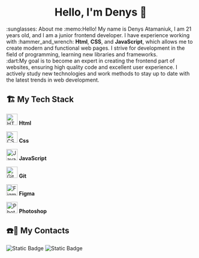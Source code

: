 <h1 align="center"> Hello, I'm Denys 👋 </h1>
:sunglasses: About me
:memo:Hello! My name is Denys Atamaniuk, I am 21 years old, and I am a junior frontend developer. I have experience working with :hammer_and_wrench: <b>Html</b>, <b>CSS</b>, and <b>JavaScript</b>, which allows me to create modern and functional web pages. I strive for development in the field of programming, learning new libraries and frameworks.<br> :dart:My goal is to become an expert in creating the frontend part of websites, ensuring high quality code and excellent user experience. I actively study new technologies and work methods to stay up to date with the latest trends in web development.

## :building_construction: My Tech Stack
<p align="left">
<a href="https://developer.mozilla.org/en-US/docs/Glossary/HTML5" target="_blank" rel="noreferrer"><img src="https://raw.githubusercontent.com/danielcranney/readme-generator/main/public/icons/skills/html5-colored.svg" width="30" height="30" alt="HTML5" /></a> <b>Html</b>
</p>
<p align="left">
<a href="https://www.w3.org/TR/CSS/#css" target="_blank" rel="noreferrer"><img src="https://raw.githubusercontent.com/danielcranney/readme-generator/main/public/icons/skills/css3-colored.svg" width="30" height="30" alt="CSS3" /></a> <b>Css</b>
</p>
<p align="left">
<a href="https://developer.mozilla.org/en-US/docs/Web/JavaScript" target="_blank" rel="noreferrer"><img src="https://raw.githubusercontent.com/danielcranney/readme-generator/main/public/icons/skills/javascript-colored.svg" width="30" height="30" alt="JavaScript" /></a> <b>JavaScript</b>
</p>
<p align="left">
<a href="https://git-scm.com/" target="_blank" rel="noreferrer"><img src="https://raw.githubusercontent.com/danielcranney/readme-generator/main/public/icons/skills/git-colored.svg" width="30" height="30" alt="Git" /></a> <b>Git</b>
</p>
<p align="left">
<a href="https://www.figma.com/" target="_blank" rel="noreferrer"><img src="https://raw.githubusercontent.com/danielcranney/readme-generator/main/public/icons/skills/figma-colored.svg" width="30" height="30" alt="Figma" /></a> <b>Figma</b>
</p>
<p align="left">
<a href="https://www.adobe.com/uk/products/photoshop.html" target="_blank" rel="noreferrer"><img src="https://raw.githubusercontent.com/danielcranney/readme-generator/main/public/icons/skills/photoshop-colored.svg" width="30" height="30" alt="Photoshop" /></a> <b>Photoshop</b>
</p>

## :telephone::email: My Contacts 
![Static Badge](https://img.shields.io/badge/Email-red?style=for-the-badge&logo=gmail&logoColor=fff&link=atamaniukdenysv%40gmail.com)
![Static Badge](https://img.shields.io/badge/Telegram-blue?style=for-the-badge&logo=telegram&logoColor=fff&link=https%3A%2F%2Ft.me%2FDeni4ka_1)


